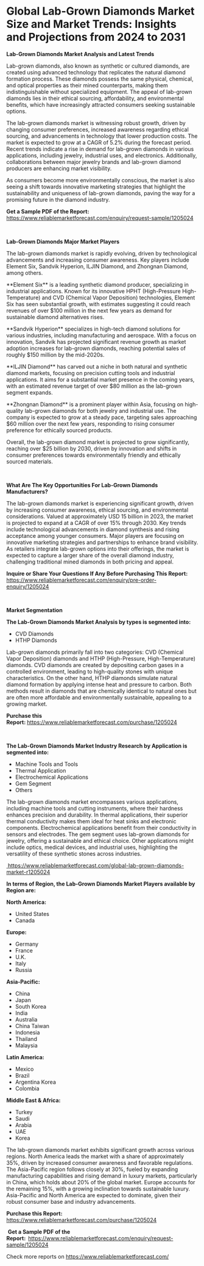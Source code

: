 <p><h1>Global Lab-Grown Diamonds Market Size and Market Trends: Insights and Projections from 2024 to 2031</h1></p><p><strong>Lab-Grown Diamonds Market Analysis and Latest Trends</strong></p>
<p><p>Lab-grown diamonds, also known as synthetic or cultured diamonds, are created using advanced technology that replicates the natural diamond formation process. These diamonds possess the same physical, chemical, and optical properties as their mined counterparts, making them indistinguishable without specialized equipment. The appeal of lab-grown diamonds lies in their ethical sourcing, affordability, and environmental benefits, which have increasingly attracted consumers seeking sustainable options.</p><p>The lab-grown diamonds market is witnessing robust growth, driven by changing consumer preferences, increased awareness regarding ethical sourcing, and advancements in technology that lower production costs. The market is expected to grow at a CAGR of 5.2% during the forecast period. Recent trends indicate a rise in demand for lab-grown diamonds in various applications, including jewelry, industrial uses, and electronics. Additionally, collaborations between major jewelry brands and lab-grown diamond producers are enhancing market visibility. </p><p>As consumers become more environmentally conscious, the market is also seeing a shift towards innovative marketing strategies that highlight the sustainability and uniqueness of lab-grown diamonds, paving the way for a promising future in the diamond industry.</p></p>
<p><strong>Get a Sample PDF of the Report:&nbsp;</strong> <a href="https://www.reliablemarketforecast.com/enquiry/request-sample/1205024?utm_campaign=1108&utm_medium=2&utm_source=Github&utm_content=ia&utm_term=31122024&utm_id=lab-grown-diamonds">https://www.reliablemarketforecast.com/enquiry/request-sample/1205024</a></p>
<p>&nbsp;</p>
<p><strong>Lab-Grown Diamonds Major Market Players</strong></p>
<p><p>The lab-grown diamonds market is rapidly evolving, driven by technological advancements and increasing consumer awareness. Key players include Element Six, Sandvik Hyperion, ILJIN Diamond, and Zhongnan Diamond, among others.</p><p>**Element Six** is a leading synthetic diamond producer, specializing in industrial applications. Known for its innovative HPHT (High-Pressure High-Temperature) and CVD (Chemical Vapor Deposition) technologies, Element Six has seen substantial growth, with estimates suggesting it could reach revenues of over $100 million in the next few years as demand for sustainable diamond alternatives rises.</p><p>**Sandvik Hyperion** specializes in high-tech diamond solutions for various industries, including manufacturing and aerospace. With a focus on innovation, Sandvik has projected significant revenue growth as market adoption increases for lab-grown diamonds, reaching potential sales of roughly $150 million by the mid-2020s.</p><p>**ILJIN Diamond** has carved out a niche in both natural and synthetic diamond markets, focusing on precision cutting tools and industrial applications. It aims for a substantial market presence in the coming years, with an estimated revenue target of over $80 million as the lab-grown segment expands.</p><p>**Zhongnan Diamond** is a prominent player within Asia, focusing on high-quality lab-grown diamonds for both jewelry and industrial use. The company is expected to grow at a steady pace, targeting sales approaching $60 million over the next few years, responding to rising consumer preference for ethically sourced products.</p><p>Overall, the lab-grown diamond market is projected to grow significantly, reaching over $25 billion by 2030, driven by innovation and shifts in consumer preferences towards environmentally friendly and ethically sourced materials.</p></p>
<p>&nbsp;</p>
<p><strong>What Are The Key Opportunities For Lab-Grown Diamonds Manufacturers?</strong></p>
<p><p>The lab-grown diamonds market is experiencing significant growth, driven by increasing consumer awareness, ethical sourcing, and environmental considerations. Valued at approximately USD 15 billion in 2023, the market is projected to expand at a CAGR of over 15% through 2030. Key trends include technological advancements in diamond synthesis and rising acceptance among younger consumers. Major players are focusing on innovative marketing strategies and partnerships to enhance brand visibility. As retailers integrate lab-grown options into their offerings, the market is expected to capture a larger share of the overall diamond industry, challenging traditional mined diamonds in both pricing and appeal.</p></p>
<p><strong>Inquire or Share Your Questions If Any Before Purchasing This Report:</strong> <a href="https://www.reliablemarketforecast.com/enquiry/pre-order-enquiry/1205024?utm_campaign=1108&utm_medium=2&utm_source=Github&utm_content=ia&utm_term=31122024&utm_id=lab-grown-diamonds">https://www.reliablemarketforecast.com/enquiry/pre-order-enquiry/1205024</a></p>
<p>&nbsp;</p>
<p><strong>Market Segmentation</strong></p>
<p><strong>The Lab-Grown Diamonds Market Analysis by types is segmented into:</strong></p>
<p><ul><li>CVD Diamonds</li><li>HTHP Diamonds</li></ul></p>
<p><p>Lab-grown diamonds primarily fall into two categories: CVD (Chemical Vapor Deposition) diamonds and HTHP (High-Pressure, High-Temperature) diamonds. CVD diamonds are created by depositing carbon gases in a controlled environment, leading to high-quality stones with unique characteristics. On the other hand, HTHP diamonds simulate natural diamond formation by applying intense heat and pressure to carbon. Both methods result in diamonds that are chemically identical to natural ones but are often more affordable and environmentally sustainable, appealing to a growing market.</p></p>
<p><strong>Purchase this Report:&nbsp;</strong><a href="https://www.reliablemarketforecast.com/purchase/1205024?utm_campaign=1108&utm_medium=2&utm_source=Github&utm_content=ia&utm_term=31122024&utm_id=lab-grown-diamonds">https://www.reliablemarketforecast.com/purchase/1205024</a></p>
<p>&nbsp;</p>
<p><strong>The Lab-Grown Diamonds Market Industry Research by Application is segmented into:</strong></p>
<p><ul><li>Machine Tools and Tools</li><li>Thermal Application</li><li>Electrochemical Applications</li><li>Gem Segment</li><li>Others</li></ul></p>
<p><p>The lab-grown diamonds market encompasses various applications, including machine tools and cutting instruments, where their hardness enhances precision and durability. In thermal applications, their superior thermal conductivity makes them ideal for heat sinks and electronic components. Electrochemical applications benefit from their conductivity in sensors and electrodes. The gem segment uses lab-grown diamonds for jewelry, offering a sustainable and ethical choice. Other applications might include optics, medical devices, and industrial uses, highlighting the versatility of these synthetic stones across industries.</p></p>
<p><a href="https://www.reliablemarketforecast.com/global-lab-grown-diamonds-market-r1205024?utm_campaign=1108&utm_medium=2&utm_source=Github&utm_content=ia&utm_term=31122024&utm_id=lab-grown-diamonds">&nbsp;https://www.reliablemarketforecast.com/global-lab-grown-diamonds-market-r1205024</a></p>
<p><strong>In terms of Region, the Lab-Grown Diamonds Market Players available by Region are:</strong></p>
<p>
    <p> <strong> North America: </strong>
        <ul>
            <li>United States</li>
            <li>Canada</li>
        </ul>
        </p> 
    <p> <strong> Europe: </strong>
        <ul>
            <li>Germany</li>
            <li>France</li>
            <li>U.K.</li>
            <li>Italy</li>
            <li>Russia</li>
        </ul>
        </p> 
    <p> <strong> Asia-Pacific: </strong>
        <ul>
            <li>China</li>
            <li>Japan</li>
            <li>South Korea</li>
            <li>India</li>
            <li>Australia</li>
            <li>China Taiwan</li>
            <li>Indonesia</li>
            <li>Thailand</li>
            <li>Malaysia</li>
        </ul>
        </p> 
    <p> <strong> Latin America: </strong>
        <ul>
            <li>Mexico</li>
            <li>Brazil</li>
            <li>Argentina Korea</li>
            <li>Colombia</li>
        </ul>
        </p> 
    <p> <strong> Middle East & Africa: </strong>
        <ul>
            <li>Turkey</li>
            <li>Saudi</li>
            <li>Arabia</li>
            <li>UAE</li>
            <li>Korea</li>
        </ul>
    </p>
    </p>
<p><p>The lab-grown diamonds market exhibits significant growth across various regions. North America leads the market with a share of approximately 35%, driven by increased consumer awareness and favorable regulations. The Asia-Pacific region follows closely at 30%, fueled by expanding manufacturing capabilities and rising demand in luxury markets, particularly in China, which holds about 20% of the global market. Europe accounts for the remaining 15%, with a growing inclination towards sustainable luxury. Asia-Pacific and North America are expected to dominate, given their robust consumer base and industry advancements.</p></p>
<p><strong>Purchase this Report: </strong><a href="https://www.reliablemarketforecast.com/purchase/1205024?utm_campaign=1108&utm_medium=2&utm_source=Github&utm_content=ia&utm_term=31122024&utm_id=lab-grown-diamonds">https://www.reliablemarketforecast.com/purchase/1205024</a></p>
<p>&nbsp;<strong>Get a Sample PDF of the Report:&nbsp;&nbsp;</strong><a href="https://www.reliablemarketforecast.com/enquiry/request-sample/1205024?utm_campaign=1108&utm_medium=2&utm_source=Github&utm_content=ia&utm_term=31122024&utm_id=lab-grown-diamonds">https://www.reliablemarketforecast.com/enquiry/request-sample/1205024</a></p>
<p><strong></strong></p>
<p>Check more reports on <a href="https://www.reliablemarketforecast.com/?utm_campaign=1108&utm_medium=2&utm_source=Github&utm_content=ia&utm_term=31122024&utm_id=lab-grown-diamonds">https://www.reliablemarketforecast.com/</a></p>